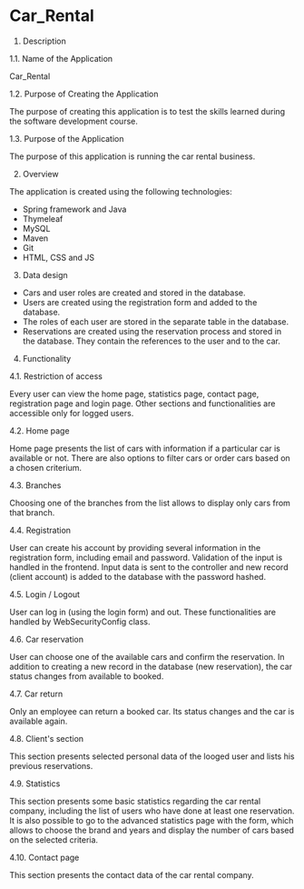 # Car_Rental

1. Description

1.1. Name of the Application

Car_Rental

1.2. Purpose of Creating the Application

The purpose of creating this application is to test the skills learned during the software development course.

1.3. Purpose of the Application

The purpose of this application is running the car rental business.  



2. Overview

The application is created using the following technologies:
- Spring framework and Java
- Thymeleaf
- MySQL
- Maven
- Git
- HTML, CSS and JS  



3. Data design

- Cars and user roles are created and stored in the database.
- Users are created using the registration form and added to the database.
- The roles of each user are stored in the separate table in the database.
- Reservations are created using the reservation process and stored in the database. They contain the references to the user and to the car.  



4. Functionality

4.1. Restriction of access

Every user can view the home page, statistics page, contact page, registration page and login page. Other sections and functionalities are accessible only for logged users.

4.2. Home page

Home page presents the list of cars with information if a particular car is available or not. There are also options to filter cars or order cars based on a chosen criterium.

4.3. Branches

Choosing one of the branches from the list allows to display only cars from that branch.

4.4. Registration

User can create his account by providing several information in the registration form, including email and password. Validation of the input is handled in the frontend. Input data is sent to the controller and new record (client account) is added to the database with the password hashed.

4.5. Login / Logout

User can log in (using the login form) and out. These functionalities are handled by WebSecurityConfig class.

4.6. Car reservation

User can choose one of the available cars and confirm the reservation. In addition to creating a new record in the database (new reservation), the car status changes from available to booked.

4.7. Car return

Only an employee can return a booked car. Its status changes and the car is available again.

4.8. Client's section

This section presents selected personal data of the looged user and lists his previous reservations.

4.9. Statistics

This section presents some basic statistics regarding the car rental company, including the list of users who have done at least one reservation. It is also possible to go to the advanced statistics page with the form, which allows to choose the brand and years and display the number of cars based on the selected criteria.

4.10. Contact page

This section presents the contact data of the car rental company.